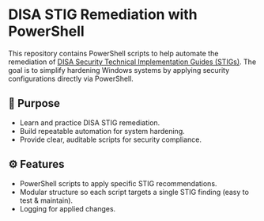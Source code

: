 # DISA STIG Remediation with PowerShell  

This repository contains PowerShell scripts to help automate the remediation of [DISA Security Technical Implementation Guides (STIGs)](https://public.cyber.mil/stigs/). The goal is to simplify hardening Windows systems by applying security configurations directly via PowerShell.  

## 📌 Purpose  
- Learn and practice DISA STIG remediation.  
- Build repeatable automation for system hardening.  
- Provide clear, auditable scripts for security compliance.  

## ⚙️ Features  
- PowerShell scripts to apply specific STIG recommendations.  
- Modular structure so each script targets a single STIG finding (easy to test & maintain).  
- Logging for applied changes.  
